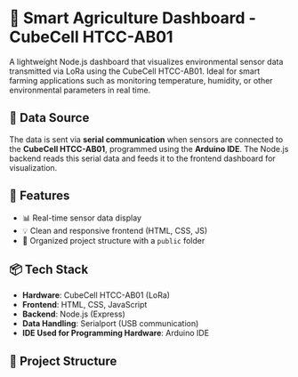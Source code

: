 # 🌱 Smart Agriculture Dashboard - CubeCell HTCC-AB01

A lightweight Node.js dashboard that visualizes environmental sensor data transmitted via LoRa using the CubeCell HTCC-AB01. Ideal for smart farming applications such as monitoring temperature, humidity, or other environmental parameters in real time.

## 📡 Data Source

The data is sent via **serial communication** when sensors are connected to the **CubeCell HTCC-AB01**, programmed using the **Arduino IDE**. The Node.js backend reads this serial data and feeds it to the frontend dashboard for visualization.

## 🎯 Features

- 📊 Real-time sensor data display  
- 💡 Clean and responsive frontend (HTML, CSS, JS)  
- 📁 Organized project structure with a `public` folder  

## 📦 Tech Stack

- **Hardware**: CubeCell HTCC-AB01 (LoRa)
- **Frontend**: HTML, CSS, JavaScript
- **Backend**: Node.js (Express)
- **Data Handling**: Serialport (USB communication)
- **IDE Used for Programming Hardware**: Arduino IDE

## 📂 Project Structure

